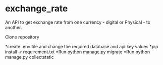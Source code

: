 # exchange_rate
An API to get exchange rate from one currency - digital or Physical - to another.

Clone repository

*create .env file and change the required database and api key values
*pip install -r requirement.txt
*Run python manage.py migrate
*Run python manage.py collectstatic



